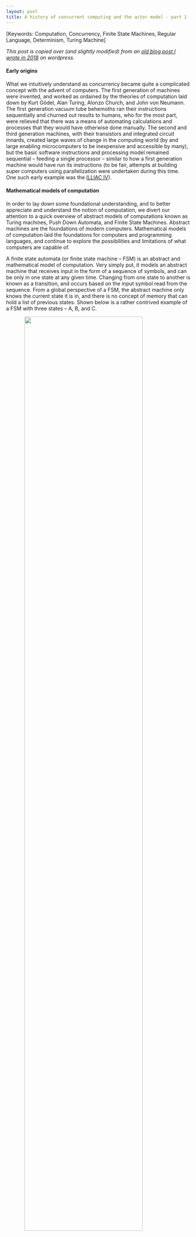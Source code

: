 ```yaml
---
layout: post
title: A history of concurrent computing and the actor model - part 1
---
```


[Keywords: Computation, Concurrency, Finite State Machines, Regular Language, Determinism, Turing Machine]

*This post is copied over (and slightly modified) from an [old blog post I wrote in 2018](https://markfaction.wordpress.com/2018/03/12/a-history-of-concurrent-programming-and-actor-based-frameworks-part-1/) on wordpress.*


#### Early origins
What we intuitively understand as concurrency became quite a complicated concept with the advent of computers. The first generation of machines were invented, and worked as ordained by the theories of computation laid down by Kurt Gödel, Alan Turing, Alonzo Church, and John von Neumann. The first generation vacuum tube behemoths ran their instructions sequentially and churned out results to humans, who for the most part, were relieved that there was a means of automating calculations and processes that they would have otherwise done manually. The second and third generation machines, with their transistors and integrated circuit innards, created large waves of change in the computing world (by and large enabling microcomputers to be inexpensive and accessible by many), but the basic software instructions and processing model remained sequential – feeding a single processor – similar to how a first generation machine would have run its instructions (to be fair, attempts at building super computers using parallelization were undertaken during this time. One such early example was the [ILLIAC IV](https://en.wikipedia.org/wiki/ILLIAC_IV)).

#### Mathematical models of computation
In order to lay down some foundational understanding, and to better appreciate and understand the notion of computation, we divert our attention to a quick overview of abstract models of computations known as Turing machines, Push Down Automata, and Finite State Machines. Abstract machines are the foundations of modern computers. Mathematical models of computation laid the foundations for computers and programming languages, and continue to explore the possibilities and limitations of what computers are capable of.

A finite state automata (or finite state machine – FSM) is an abstract and mathematical model of computation. Very simply put, it models an abstract machine that receives input in the form of a sequence of symbols, and can be only in one state at any given time. Changing from one state to another is known as a transition, and occurs based on the input symbol read from the sequence. From a global perspective of a FSM, the abstract machine only knows the current state it is in, and there is no concept of memory that can hold a list of previous states. Shown below is a rather contrived example of a FSM with three states – A, B, and C.

<img src="/images/2024-2-24/figure-1.png" style="display:block;margin-left:auto;margin-right:auto;width:80%">


State A, where the initial arrow is pointing into, is known as the starting or initial state. State C is known as the accepting state, denoted by the double circle. The arrows between the states as well as self referencing from the state, are known as transitions. The transitions are labelled with symbols, denoting the input symbol value that will allow the transition. In the above case there are three states and a set of two input symbols {0, 1}, therefore the FSM is called a three state two symbol FSM.

Given this information, it is very easy to see what will happen if an input sequence such as 1011 is fed into the above FSM. The very initial state will be the starting state A, and from here, we read the first symbol of the input sequence 1011, which is 1. This invokes the FSM to transition state to B, and now we are in state B. The next symbol we read in is 0, which means there will be a transition from B back to A. Likewise, the next symbol is 1, which means the FSM will transition to state B, and the final symbol is 1, whereby the state will transition from B to C.

The important point to note here is, there can be arbitrarily long and complicated sequences of symbols (not limited to binary digits) being read in by the FSM, and when the final symbol of the sequence is read, the FSM could be in state C (the accepting state) or not. If it is in the accepting state after the sequence is completed, the set of symbols is known as a ‘regular language’, and the FSM is said to accept it. vice versa, a language is said to be regular, if there is some FSM that accepts it. This enables us to define that a sequence of symbols such as 1001001001001101 is a regular language to the above FSM, but 100100100100110 is not.

__Definition:__ A regular language is a sequence of symbols that is accepted by an FSM, i.e. if it can terminate in an accepting state.

#### Determinism and non-determinism
FSMs can be deterministic or non-deterministic. The FSM we looked at just now is an example of a deterministic FSM, where each state can have one and only one transition for an input. In a non-deterministic FSM, an input could change the current state of the FSM by having one transition, more than on transition, or no transition at all. This brings in the notion of non-determinism to the model of FSMs. Given below is an example of a non-deterministic FSM (NFSM).

<img src="/images/2024-2-24/figure-2.png" style="display:block;margin-left:auto;margin-right:auto;width:80%">

If you consider the above finite state machine, you would notice, that when in state A, if the input symbol is 0, there will be two state transitions, one to A itself, and another to B – i.e. there are two possible next states. Also, the above NFSM accepts regular languages with a sequence that ends with 010. If the state is in C, and the input symbol is 1, no state transition occurs.

There is another type of NFSM which uses what is known as ‘epsilon transitions’. In a very simple manner of looking at it, an epsilon transition means that the state change can take place without any input symbol being consumed. This will be clearer with the example of a NFSM that uses epsilon transitions as shown below.

<img src="/images/2024-2-24/figure-3.png" style="display:block;margin-left:auto;margin-right:auto;width:80%">

In the above NFSM, the transitions labeled with the greek letter epsilon (ε) are the epsilon transitions. State A is the starting state, as well as an accepting state. C and G are accepting states as well. Lets consider what happens when the input set (symbol sequence) consists only of the symbol 0. First, we will be in the starting state A. But as there are two epsilon transitions from A, we will go to the states pointed by these without reading in any input symbol. So we automatically go to states B and H. Now we read in the input symbol, which is 0. In this case only, state H transitions to G, and no state change takes place from B. But as the input sequence is consumed, and the NSFM terminates in an accepting state (G), we can conclude that 0 is a member of a regular language accepted by this NFSM. So is 1, 01, 10, 010, 101, 1010, etc (which can be checked against the above NFSM).

NFSMs are pretty handy when modelling reactive systems. Also, modelling a system using NFSMs is easier than using deterministic FSMs. It would seem that NFSMs are more powerful than DFSMs given the more extensive rule sets of parallel state transitions and epsilon transitions, [but it can be proven](http://www.neuraldump.net/2017/11/nfa-and-dfa-equivalence-theorem-proof-and-example/) that for any regular language recognized by a NFSM, there exists an equivalent DFSM that accepts that language (and vice versa). This means that there will always be an equivalent DFSM for any given NFSM. This concept allows us to design or model systems using NFSMs, and later convert it into an equivalent DFSM.

In abstract machines (such as the FSMs we saw above), the power of the machine is another way of saying it can recognize more (regular) languages. There are limitations of FSMs that are addressed by another type of abstract machine known as the pushdown automata (PDA). This can be thought of as a FSM plus a stack that can be used to store information or state in a LIFO (Last In First Out) fashion. This enables the PDA to store bit values in the stack, and come to an acceptance state only if the stack is empty once the input symbol sequence is processed. If you notice, this is a different acceptance criteria from the FSMs we saw earlier. The below image shows a snapshot of a PDA in operation.

<img src="/images/2024-2-24/figure-4.png" style="display:block;margin-left:auto;margin-right:auto;width:80%">

If the power of abstract machines are determined by the languages they can recognize, then the mathematical model of computation known as Turing machines are more powerful than both FSMs and PDAs (This is another way of saying that there are sequences of input symbols that cannot be processed by FSMs or PDAs, but which are accepted by Turing machines).


#### Turing machines
Alan Turing published an article in 1936 titled _‘On Computable Numbers, with an Application to the Entscheidungsproblem‘_, in which he first described Turing machines. A Turing machine can be thought of as a FSM with an infinite supply of a tape medium that it can read from and write to. Basically, the Turing machine reads a symbol from the tape which serves as the input symbol, and based on this input symbol, either writes a symbol to the tape, moves the tape left or right by one cell (a cell being one read/write unit of the tape which can contain a symbol), or transition to a new state. This seems a simple and basic way of operation, but Turing machines are powerful because given any algorithm, we can construct a Turing machine that can simulate that algorithm. Also, more interestingly, Turing machines have the innate ability to halt or stop, which gives rise to the [halting problem](https://en.wikipedia.org/wiki/Halting_problem).

You can find an online Turing machine simulator [at this link](https://turingmachinesimulator.com/) if you would like to experiment with Turing machines (I would suggest going through the tutorials in the simulator, and then trying out with the ‘even number of zeros‘ example which is simple yet explains the fundamentals). Also, [this video](https://www.youtube.com/watch?v=dNRDvLACg5Q) contains one of the best and shortest explanations of Turing machines I have seen yet.

In modelling computations and abstract machines, Turing machines are the most powerful abstraction we have today, and all out modern computers, program code, and algorithms, are based on it. The reason it is powerful is, anything that a Turing machine can simulate, can be constructed physically in the world today. But something that has no Turing equivalent system, cannot be constructed in reality (i.e. we have never come up with a way of doing computations or any mathematical model, that can do more than what a Turing machine can do – this is why for example, we do not have any system today which can solve the halting problem). In this sense, Turing machines are at the forefront of what is computationally feasible.

